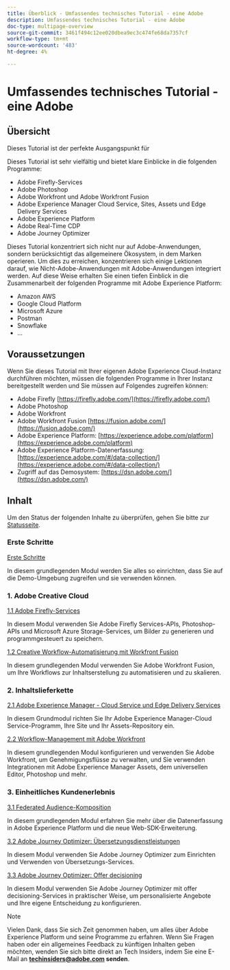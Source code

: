 ```yaml
---
title: Überblick - Umfassendes technisches Tutorial - eine Adobe
description: Umfassendes technisches Tutorial - eine Adobe
doc-type: multipage-overview
source-git-commit: 3461f494c12ee020dbea9ec3c474fe68da7357cf
workflow-type: tm+mt
source-wordcount: '483'
ht-degree: 4%

---
```


# Umfassendes technisches Tutorial - eine Adobe

## Übersicht

Dieses Tutorial ist der perfekte Ausgangspunkt für

Dieses Tutorial ist sehr vielfältig und bietet klare Einblicke in die folgenden Programme:

- Adobe Firefly-Services
- Adobe Photoshop
- Adobe Workfront und Adobe Workfront Fusion
- Adobe Experience Manager Cloud Service, Sites, Assets und Edge Delivery Services
- Adobe Experience Platform
- Adobe Real-Time CDP
- Adobe Journey Optimizer


Dieses Tutorial konzentriert sich nicht nur auf Adobe-Anwendungen, sondern berücksichtigt das allgemeinere Ökosystem, in dem Marken operieren. Um dies zu erreichen, konzentrieren sich einige Lektionen darauf, wie Nicht-Adobe-Anwendungen mit Adobe-Anwendungen integriert werden. Auf diese Weise erhalten Sie einen tiefen Einblick in die Zusammenarbeit der folgenden Programme mit Adobe Experience Platform:

- Amazon AWS
- Google Cloud Platform
- Microsoft Azure
- Postman
- Snowflake
- ...

## Voraussetzungen

Wenn Sie dieses Tutorial mit Ihrer eigenen Adobe Experience Cloud-Instanz durchführen möchten, müssen die folgenden Programme in Ihrer Instanz bereitgestellt werden und Sie müssen auf Folgendes zugreifen können:

- Adobe Firefly [https://firefly.adobe.com/](https://firefly.adobe.com/)
- Adobe Photoshop
- Adobe Workfront
- Adobe Workfront Fusion [https://fusion.adobe.com/](https://fusion.adobe.com/)
- Adobe Experience Platform: [https://experience.adobe.com/platform](https://experience.adobe.com/platform)
- Adobe Experience Platform-Datenerfassung: [https://experience.adobe.com/#/data-collection/](https://experience.adobe.com/#/data-collection/)
- Zugriff auf das Demosystem: [https://dsn.adobe.com/](https://dsn.adobe.com/)

## Inhalt

Um den Status der folgenden Inhalte zu überprüfen, gehen Sie bitte zur [Statusseite](./status.md).

### Erste Schritte

[Erste Schritte](./modules/getting-started/gettingstarted/getting-started.md)

In diesem grundlegenden Modul werden Sie alles so einrichten, dass Sie auf die Demo-Umgebung zugreifen und sie verwenden können.

### 1. Adobe Creative Cloud

[1.1 Adobe Firefly-Services](./modules/creative-cloud/module1.1/firefly-services.md)

In diesem Modul verwenden Sie Adobe Firefly Services-APIs, Photoshop-APIs und Microsoft Azure Storage-Services, um Bilder zu generieren und programmgesteuert zu speichern.

[1.2 Creative Workflow-Automatisierung mit Workfront Fusion](./modules/creative-cloud/module1.2/automation.md)

In diesem grundlegenden Modul verwenden Sie Adobe Workfront Fusion, um Ihre Workflows zur Inhaltserstellung zu automatisieren und zu skalieren.

### 2. Inhaltslieferkette

[2.1 Adobe Experience Manager - Cloud Service und Edge Delivery Services](./modules/csc/module2.1/aemcs.md)

In diesem Grundmodul richten Sie Ihr Adobe Experience Manager-Cloud Service-Programm, Ihre Site und Ihr Assets-Repository ein.

[2.2 Workflow-Management mit Adobe Workfront](./modules/csc/module2.2/workfront.md)

In diesem grundlegenden Modul konfigurieren und verwenden Sie Adobe Workfront, um Genehmigungsflüsse zu verwalten, und Sie verwenden Integrationen mit Adobe Experience Manager Assets, dem universellen Editor, Photoshop und mehr.

### 3. Einheitliches Kundenerlebnis

[3.1 Federated Audience-Komposition](./modules/uce/module3.1/fac.md)

In diesem grundlegenden Modul erfahren Sie mehr über die Datenerfassung in Adobe Experience Platform und die neue Web-SDK-Erweiterung.

[3.2 Adobe Journey Optimizer: Übersetzungsdienstleistungen](./modules/uce/module3.2/ajotranslationsvcs.md)

In diesem Modul verwenden Sie Adobe Journey Optimizer zum Einrichten und Verwenden von Übersetzungs-Services.

[3.3 Adobe Journey Optimizer: Offer decisioning](./modules/uce/module3.3/offer-decisioning.md)

In diesem Modul verwenden Sie Adobe Journey Optimizer mit offer decisioning-Services in praktischer Weise, um personalisierte Angebote und Ihre eigene Entscheidung zu konfigurieren.

>[!NOTE]
>
>Vielen Dank, dass Sie sich Zeit genommen haben, um alles über Adobe Experience Platform und seine Programme zu erfahren. Wenn Sie Fragen haben oder ein allgemeines Feedback zu künftigen Inhalten geben möchten, wenden Sie sich bitte direkt an Tech Insiders, indem Sie eine E-Mail an **techinsiders@adobe.com senden**.
